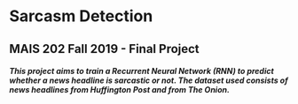 # Sarcasm Detection
## MAIS 202 Fall 2019 - Final Project
##### This project aims to train a Recurrent Neural Network (RNN) to predict whether a news headline is sarcastic or not. The dataset used consists of news headlines from Huffington Post and from The Onion. 
